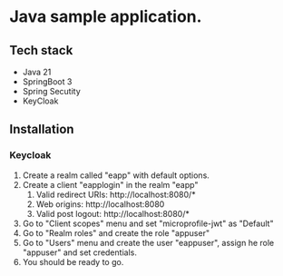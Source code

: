 # Java sample application.
## Tech stack
* Java 21
* SpringBoot 3
* Spring Secutity
* KeyCloak

## Installation
### Keycloak

1. Create a realm called "eapp" with default options.
2. Create a client "eapplogin" in the realm "eapp"
   1. Valid redirect URIs: http://localhost:8080/*
   2. Web origins: http://localhost:8080
   3. Valid post logout: http://localhost:8080/*
3. Go to "Client scopes" menu and set "microprofile-jwt" as "Default"
4. Go to "Realm roles" and create the role "appuser"
5. Go to "Users" menu and create the user "eappuser", assign he role "appuser" and set credentials.
6. You should be ready to go.
